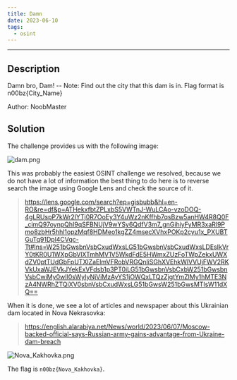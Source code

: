 ```yaml
---
title: Damn
date: 2023-06-10
tags:
  - osint
---
```


___

## Description

Damn bro, Dam! -- Note: Find out the city that this dam is in. Flag format is n00bz{City_Name}

Author: NoobMaster

## Solution

The challenge provides us with the following image:

![dam.png](/images/n00bzctf_2023/dam.png)

This was probably the easiest OSINT challenge we resolved, because we do not have a lot
of information the best thing to do here is to reverse search the image using Google Lens and check the source of it.

> https://lens.google.com/search?ep=gisbubb&hl=en-RO&re=df&p=ATHekxfbtZPLxbS5VWTnJ-WuLCAo-vzoDOQ-4gLRUspP7kWr2lYTj0R7OoEy3Y4uWz2nKffhb7qsBzw5anHW4R8Q0F_cimQ97oynpQhI9qSFBNUjV9wYSy6QdfV3m7_gnGihiyFyMR3xaRl9Pmo8zbHr5hhl1opzMqf8HDMeo1kgZZ4msecXVhxPOKp2cyu1x_PXUBTGuTq91Dpl4CVqc-Tt#lns=W251bGwsbnVsbCxudWxsLG51bGwsbnVsbCxudWxsLDEsIkVrY0tKR0U1WXpGbVlXTmhMV1V5WkdFdE5HWmxZUzFoTWpZekxUWXdZV0ptTUdGbFpUTXlZaElmVFRobVRGQnliSGhXVEhkWlVVUjFWV2RKVkUxaWJEVkJYekExVFdsb1p3PT0iLG51bGwsbnVsbCxbW251bGwsbnVsbCwiMy0wIl0sWyIyNjViMzAyYS1jOWQxLTQzZjgtYmZlMy1hMTE3NzA4NWRhZTQiXV0sbnVsbCxudWxsLG51bGwsW251bGwsMTIsW11dXQ==

When it is done, we see a lot of articles and newspaper about this Ukrainian dam located in Nova Nekrasovka:

> https://english.alarabiya.net/News/world/2023/06/07/Moscow-backed-official-says-Russian-army-gains-advantage-from-Ukraine-dam-breach

![Nova_Kakhovka.png](/images/n00bzctf_2023/nova.png)

The flag is  `n00bz{Nova_Kakhovka}`.
